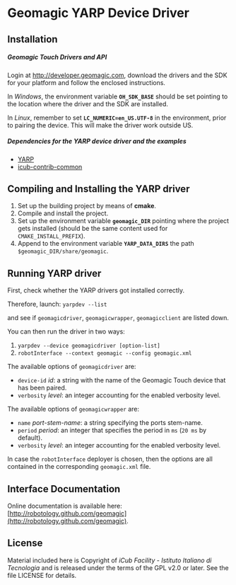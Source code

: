 Geomagic YARP Device Driver
===========================

## Installation

##### Geomagic Touch Drivers and API
Login at http://developer.geomagic.com, download the drivers and the SDK
for your platform and follow the enclosed instructions.

In _Windows_, the environment variable **`OH_SDK_BASE`** should be set pointing to the location where the driver and the SDK are installed.

In _Linux_, remember to set **`LC_NUMERIC=en_US.UTF-8`** in the environment, prior to pairing the device. This will make the driver work outside US.

##### Dependencies for the YARP device driver and the examples
- [YARP](https://github.com/robotology/yarp)
- [icub-contrib-common](https://github.com/robotology/icub-contrib-common)

## Compiling and Installing the YARP driver
1. Set up the building project by means of **cmake**.
2. Compile and install the project.
3. Set up the environment variable **`geomagic_DIR`** pointing where the project gets installed (should be the same content used for `CMAKE_INSTALL_PREFIX`).
4. Append to the environment variable **`YARP_DATA_DIRS`** the path `$geomagic_DIR/share/geomagic`.

## Running YARP driver
First, check whether the YARP drivers got installed correctly.

Therefore, launch: `yarpdev --list`

and see if `geomagicdriver`, `geomagicwrapper`, `geomagicclient` are listed down.

You can then run the driver in two ways:

1. `yarpdev --device geomagicdriver [option-list]`
2. `robotInterface --context geomagic --config geomagic.xml`

The available options of `geomagicdriver` are:
- `device-id` _id_: a string with the name of the Geomagic Touch device that has been paired.
- `verbosity` _level_: an integer accounting for the enabled verbosity level.

The available options of `geomagicwrapper` are:
- `name` _port-stem-name_: a string specifying the ports stem-name.
- `period` _period_: an integer that specifies the period in `ms` (`20 ms` by default).
- `verbosity` _level_: an integer accounting for the enabled verbosity level.

In case the `robotInterface` deployer is chosen, then the options are all contained in the corresponding `geomagic.xml` file.

## Interface Documentation

Online documentation is available here: [http://robotology.github.com/geomagic](http://robotology.github.com/geomagic).

## License

Material included here is Copyright of _iCub Facility - Istituto Italiano di
Tecnologia_ and is released under the terms of the GPL v2.0 or later.
See the file LICENSE for details.
